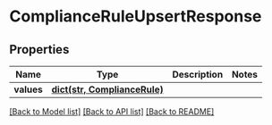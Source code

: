 # ComplianceRuleUpsertResponse


## Properties
Name | Type | Description | Notes
------------ | ------------- | ------------- | -------------
**values** | [**dict(str, ComplianceRule)**](ComplianceRule.md) |  | 

[[Back to Model list]](../README.md#documentation-for-models) [[Back to API list]](../README.md#documentation-for-api-endpoints) [[Back to README]](../README.md)


